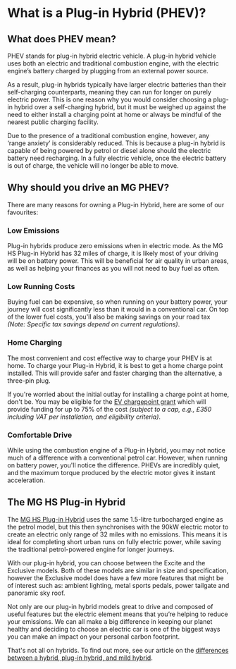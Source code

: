 # What is a Plug-in Hybrid (PHEV)?

## What does PHEV mean?

PHEV stands for plug-in hybrid electric vehicle. A plug-in hybrid vehicle uses both an electric and traditional combustion engine, with the electric engine’s battery charged by plugging from an external power source.

As a result, plug-in hybrids typically have larger electric batteries than their self-charging counterparts, meaning they can run for longer on purely electric power. This is one reason why you would consider choosing a plug-in hybrid over a self-charging hybrid, but it must be weighed up against the need to either install a charging point at home or always be mindful of the nearest public charging facility.

Due to the presence of a traditional combustion engine, however, any ‘range anxiety’ is considerably reduced. This is because a plug-in hybrid is capable of being powered by petrol or diesel alone should the electric battery need recharging. In a fully electric vehicle, once the electric battery is out of charge, the vehicle will no longer be able to move.

## Why should you drive an MG PHEV?

There are many reasons for owning a Plug-in Hybrid, here are some of our favourites:

### Low Emissions

Plug-in hybrids produce zero emissions when in electric mode. As the MG HS Plug-in Hybrid has 32 miles of charge, it is likely most of your driving will be on battery power. This will be beneficial for air quality in urban areas, as well as helping your finances as you will not need to buy fuel as often.

### Low Running Costs

Buying fuel can be expensive, so when running on your battery power, your journey will cost significantly less than it would in a conventional car. On top of the lower fuel costs, you'll also be making savings on your road tax _(Note: Specific tax savings depend on current regulations)_.

### Home Charging

The most convenient and cost effective way to charge your PHEV is at home. To charge your Plug-in Hybrid, it is best to get a home charge point installed. This will provide safer and faster charging than the alternative, a three-pin plug.

If you're worried about the initial outlay for installing a charge point at home, don't be. You may be eligible for the [EV chargepoint grant](https://www.gov.uk/government/collections/government-grants-for-low-emission-vehicles#ev-chargepoint-grant) which will provide funding for up to 75% of the cost _(subject to a cap, e.g., £350 including VAT per installation, and eligibility criteria)_.

### Comfortable Drive

While using the combustion engine of a Plug-in Hybrid, you may not notice much of a difference with a conventional petrol car. However, when running on battery power, you'll notice the difference. PHEVs are incredibly quiet, and the maximum torque produced by the electric motor gives it instant acceleration.

## The MG HS Plug-in Hybrid

The [MG HS Plug-in Hybrid](https://www.mg.co.uk/new-cars/old-mg-hs-plug-in-hybrid "MG HS Plug-in Hybrid") uses the same 1.5-litre turbocharged engine as the petrol model, but this then synchronises with the 90kW electric motor to create an electric only range of 32 miles with no emissions. This means it is ideal for completing short urban runs on fully electric power, while saving the traditional petrol-powered engine for longer journeys.

With our plug-in hybrid, you can choose between the Excite and the Exclusive models. Both of these models are similar in size and specification, however the Exclusive model does have a few more features that might be of interest such as: ambient lighting, metal sports pedals, power tailgate and panoramic sky roof.

Not only are our plug-in hybrid models great to drive and composed of useful features but the electric element means that you’re helping to reduce your emissions. We can all make a big difference in keeping our planet healthy and deciding to choose an electric car is one of the biggest ways you can make an impact on your personal carbon footprint.

That's not all on hybrids. To find out more, see our article on the [differences between a hybrid, plug-in hybrid, and mild hybrid](https://www.mg.co.uk/blog/hybrid-vs-plug-hybrid-vs-mild-hybrid "Hybrid vs. Plug-in Hybrid vs. Mild Hybrid").